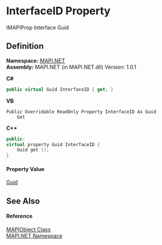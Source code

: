 # InterfaceID Property


IMAPIProp Interface Guid



## Definition
**Namespace:** <a href="N_MAPI_NET.md">MAPI.NET</a>  
**Assembly:** MAPI.NET (in MAPI.NET.dll) Version: 1.0.1

**C#**
``` C#
public virtual Guid InterfaceID { get; }
```
**VB**
``` VB
Public Overridable ReadOnly Property InterfaceID As Guid
	Get
```
**C++**
``` C++
public:
virtual property Guid InterfaceID {
	Guid get ();
}
```



#### Property Value
<a href="https://learn.microsoft.com/dotnet/api/system.guid" target="_blank" rel="noopener noreferrer">Guid</a>

## See Also


#### Reference
<a href="T_MAPI_NET_MAPIObject.md">MAPIObject Class</a>  
<a href="N_MAPI_NET.md">MAPI.NET Namespace</a>  
